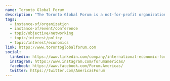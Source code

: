 ```yaml
---
name: Toronto Global Forum
description: "The Toronto Global Forum is a not-for-profit organization presenting annual conferences on national and global economic issues, organized by the International Economic Forum of the Americas since 2007. The TGF mission is to promote open debate and dialogues on national and international issues, welcoming heads of state, Fortune 500 CEOs, central bank governors, and global economic decision makers."
tags:
  - instance-of/organization
  - instance-of/event/conference
  - topic/objective/networking
  - topic/interest/policy
  - topic/interest/economics
link: https://www.torontoglobalforum.com
social:
  linkedin: https://www.linkedin.com/company/international-economic-forum-of-the-americas
  instagram: https://www.instagram.com/forumamericas/
  facebook: https://www.facebook.com/Forum.Americas/
  twitter: https://twitter.com/AmericasForum
---
```

